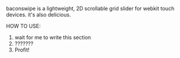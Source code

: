 baconswipe is a lightweight, 2D scrollable grid slider for webkit touch devices. it's also delicious.


HOW TO USE:
1) wait for me to write this section
2) ???????
3) Profit!